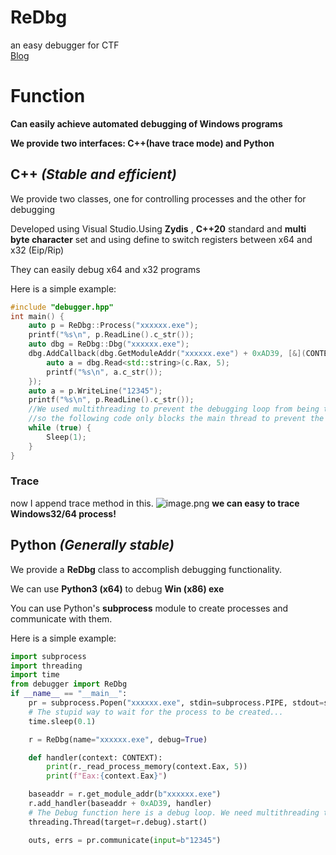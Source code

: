 # ReDbg
an easy debugger for CTF  
[Blog](https://www.moshui.eu.org/2024/07/25/ReDbg/)
# Function
**Can easily achieve automated debugging of Windows programs**  

**We provide two interfaces: C++(have trace mode) and Python**
## C++ *(Stable and efficient)*
We provide two classes, one for controlling processes and the other for debugging  

Developed using Visual Studio.Using **Zydis** , **C++20** standard and **multi byte character** set and using define to switch registers between x64 and x32 (Eip/Rip)  

They can easily debug x64 and x32 programs   

Here is a simple example:  
```cpp
#include "debugger.hpp"
int main() {
	auto p = ReDbg::Process("xxxxxx.exe");
	printf("%s\n", p.ReadLine().c_str());
	auto dbg = ReDbg::Dbg("xxxxxx.exe");
	dbg.AddCallback(dbg.GetModuleAddr("xxxxxx.exe") + 0xAD39, [&](CONTEXT c)->void {
		auto a = dbg.Read<std::string>(c.Rax, 5);
		printf("%s\n", a.c_str());
	});
	auto a = p.WriteLine("12345");
	printf("%s\n", p.ReadLine().c_str());
    //We used multithreading to prevent the debugging loop from being terminated.
    //so the following code only blocks the main thread to prevent the program from ending
	while (true) {
		Sleep(1);
	}
}
```
### Trace
now I append trace method in this.
![image.png](https://s2.loli.net/2025/01/12/CJSXAo95OP4FU2Z.png)
**we can easy to trace Windows32/64 process!**
## Python *(Generally stable)*
We provide a **ReDbg** class to accomplish debugging functionality.    

We can use **Python3 (x64)** to debug **Win (x86) exe**  

You can use Python's **subprocess** module to create processes and communicate with them.  

Here is a simple example:  
```Python
import subprocess
import threading
import time
from debugger import ReDbg
if __name__ == "__main__":
    pr = subprocess.Popen("xxxxxx.exe", stdin=subprocess.PIPE, stdout=subprocess.PIPE,shell=True)
    # The stupid way to wait for the process to be created...
    time.sleep(0.1)

    r = ReDbg(name="xxxxxx.exe", debug=True)

    def handler(context: CONTEXT):
        print(r._read_process_memory(context.Eax, 5))
        print(f"Eax:{context.Eax}")

    baseaddr = r.get_module_addr(b"xxxxxx.exe")
    r.add_handler(baseaddr + 0xAD39, handler)
    # The Debug function here is a debug loop. We need multithreading to prevent it from blocking the main thread
    threading.Thread(target=r.debug).start()

    outs, errs = pr.communicate(input=b"12345")
```
